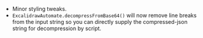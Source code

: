 - Minor styling tweaks.
- `ExcalidrawAutomate.decompressFromBase64()` will now remove line breaks from the input string so you can directly supply the compressed-json string for decompression by script.